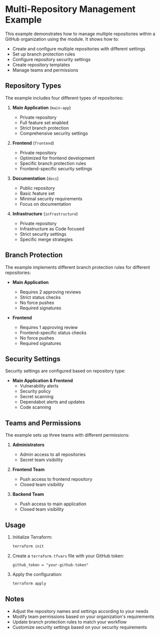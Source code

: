 # Multi-Repository Management Example

This example demonstrates how to manage multiple repositories within a GitHub organization using the module. It shows how to:

- Create and configure multiple repositories with different settings
- Set up branch protection rules
- Configure repository security settings
- Create repository templates
- Manage teams and permissions

## Repository Types

The example includes four different types of repositories:

1. **Main Application** (`main-app`)
   - Private repository
   - Full feature set enabled
   - Strict branch protection
   - Comprehensive security settings

2. **Frontend** (`frontend`)
   - Private repository
   - Optimized for frontend development
   - Specific branch protection rules
   - Frontend-specific security settings

3. **Documentation** (`docs`)
   - Public repository
   - Basic feature set
   - Minimal security requirements
   - Focus on documentation

4. **Infrastructure** (`infrastructure`)
   - Private repository
   - Infrastructure as Code focused
   - Strict security settings
   - Specific merge strategies

## Branch Protection

The example implements different branch protection rules for different repositories:

- **Main Application**
  - Requires 2 approving reviews
  - Strict status checks
  - No force pushes
  - Required signatures

- **Frontend**
  - Requires 1 approving review
  - Frontend-specific status checks
  - No force pushes
  - Required signatures

## Security Settings

Security settings are configured based on repository type:

- **Main Application & Frontend**
  - Vulnerability alerts
  - Security policy
  - Secret scanning
  - Dependabot alerts and updates
  - Code scanning

## Teams and Permissions

The example sets up three teams with different permissions:

1. **Administrators**
   - Admin access to all repositories
   - Secret team visibility

2. **Frontend Team**
   - Push access to frontend repository
   - Closed team visibility

3. **Backend Team**
   - Push access to main application
   - Closed team visibility

## Usage

1. Initialize Terraform:
   ```bash
   terraform init
   ```

2. Create a `terraform.tfvars` file with your GitHub token:
   ```hcl
   github_token = "your-github-token"
   ```

3. Apply the configuration:
   ```bash
   terraform apply
   ```

## Notes

- Adjust the repository names and settings according to your needs
- Modify team permissions based on your organization's requirements
- Update branch protection rules to match your workflow
- Customize security settings based on your security requirements 